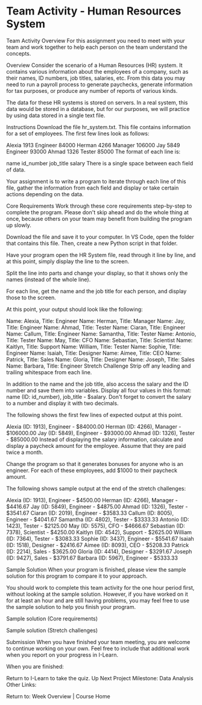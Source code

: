 # Team Activity - Human Resources System
Team Activity Overview
For this assignment you need to meet with your team and work together to help each person on the team understand the concepts.

Overview
Consider the scenario of a Human Resources (HR) system. It contains various information about the employees of a company, such as their names, ID numbers, job titles, salaries, etc. From this data you may need to run a payroll process to generate paychecks, generate information for tax purposes, or produce any number of reports of various kinds.

The data for these HR systems is stored on servers. In a real system, this data would be stored in a database, but for our purposes, we will practice by using data stored in a single text file.

Instructions
Download the file hr_system.txt. This file contains information for a set of employees. The first few lines look as follows:


Alexia 1913 Engineer 84000
Herman 4266 Manager 106000
Jay 5849 Engineer 93000
Ahmad 1326 Tester 85000
The format of each line is:


name id_number job_title salary
There is a single space between each field of data.

Your assignment is to write a program to iterate through each line of this file, gather the information from each field and display or take certain actions depending on the data.

Core Requirements
Work through these core requirements step-by-step to complete the program. Please don't skip ahead and do the whole thing at once, because others on your team may benefit from building the program up slowly.

Download the file and save it to your computer. In VS Code, open the folder that contains this file. Then, create a new Python script in that folder.

Have your program open the HR System file, read through it line by line, and at this point, simply display the line to the screen.

Split the line into parts and change your display, so that it shows only the names (instead of the whole line).

For each line, get the name and the job title for each person, and display those to the screen.

At this point, your output should look like the following:


Name: Alexia, Title: Engineer
Name: Herman, Title: Manager
Name: Jay, Title: Engineer
Name: Ahmad, Title: Tester
Name: Ciaran, Title: Engineer
Name: Callum, Title: Engineer
Name: Samantha, Title: Tester
Name: Antonio, Title: Tester
Name: May, Title: CFO
Name: Sebastian, Title: Scientist
Name: Kaitlyn, Title: Support
Name: William, Title: Tester
Name: Sophie, Title: Engineer
Name: Isaiah, Title: Designer
Name: Aimee, Title: CEO
Name: Patrick, Title: Sales
Name: Gloria, Title: Designer
Name: Joseph, Title: Sales
Name: Barbara, Title: Engineer
Stretch Challenge
Strip off any leading and trailing whitespace from each line.

In addition to the name and the job title, also access the salary and the ID number and save them into variables. Display all four values in this format: name (ID: id_number), job_title - $salary. Don't forget to convert the salary to a number and display it with two decimals.

The following shows the first few lines of expected output at this point.


Alexia (ID: 1913), Engineer - $84000.00
Herman (ID: 4266), Manager - $106000.00
Jay (ID: 5849), Engineer - $93000.00
Ahmad (ID: 1326), Tester - $85000.00
Instead of displaying the salary information, calculate and display a paycheck amount for the employee. Assume that they are paid twice a month.

Change the program so that it generates bonuses for anyone who is an engineer. For each of these employees, add $1000 to their paycheck amount.

The following shows sample output at the end of the stretch challenges:


Alexia (ID: 1913), Engineer - $4500.00
Herman (ID: 4266), Manager - $4416.67
Jay (ID: 5849), Engineer - $4875.00
Ahmad (ID: 1326), Tester - $3541.67
Ciaran (ID: 2019), Engineer - $3583.33
Callum (ID: 8005), Engineer - $4041.67
Samantha (ID: 4802), Tester - $3333.33
Antonio (ID: 1423), Tester - $2125.00
May (ID: 5575), CFO - $4666.67
Sebastian (ID: 7378), Scientist - $4250.00
Kaitlyn (ID: 4542), Support - $2625.00
William (ID: 7364), Tester - $3083.33
Sophie (ID: 3437), Engineer - $5541.67
Isaiah (ID: 1518), Designer - $2416.67
Aimee (ID: 8093), CEO - $5208.33
Patrick (ID: 2214), Sales - $3625.00
Gloria (ID: 4414), Designer - $3291.67
Joseph (ID: 9427), Sales - $3791.67
Barbara (ID: 5967), Engineer - $5333.33

Sample Solution
When your program is finished, please view the sample solution for this program to compare it to your approach.

You should work to complete this team activity for the one hour period first, without looking at the sample solution. However, if you have worked on it for at least an hour and are still having problems, you may feel free to use the sample solution to help you finish your program.

Sample solution (Core requirements)

Sample solution (Stretch challenges)

Submission
When you have finished your team meeting, you are welcome to continue working on your own. Feel free to include that additional work when you report on your progress in I-Learn.

When you are finished:

Return to I-Learn to take the quiz.
Up Next
Project Milestone: Data Analysis
Other Links:

Return to: Week Overview | Course Home